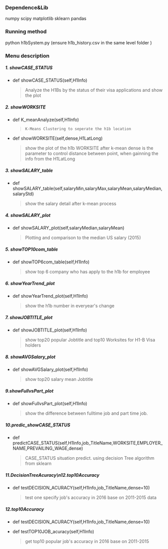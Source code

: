 ### Dependence&Lib
numpy
scipy
matplotlib
sklearn
pandas

### Running method
python h1bSystem.py (ensure h1b_history.csv in the same level folder )

### Menu description
##### 1. showCASE_STATUS
-   def showCASE_STATUS(self,H1Info)

    >   Analyze the H1Bs by the status of their visa applications and show the plot

##### 2. showWORKSITE
-   def K_meanAnalyze(self,H1Info)
    >     K-Means Clustering to seperate the h1b location

-   def showWORKSITE(self,dense,H1LatLong)

    >   show the plot of the h1b WORKSITE after k-mean
    >   dense is the parameter to control distance between point, when gainning the info from the H1LatLong

##### 3. showSALARY_table
-   def showSALARY_table(self,salaryMin,salaryMax,salaryMean,salaryMedian,salaryStd)

    > show the salary detail after k-mean process

##### 4. showSALARY_plot
-   def showSALARY_plot(self,salaryMedian,salaryMean)

    > Plotting and comparison to the median US salary (2015)

##### 5. showTOP10com_table
-   def showTOP6com_table(self,H1Info)

    > show top 6 company who has apply to the h1b for employee

##### 6. showYearTrend_plot
-   def showYearTrend_plot(self,H1Info)

    > show the h1b number in everyear's change

##### 7. showJOBTITLE_plot
-   def showJOBTITLE_plot(self,H1Info)

    > show top20 popular Jobtitle and top10 Worksites for H1-B Visa holders

##### 8. showAVGSalary_plot
-   def showAVGSalary_plot(self,H1Info)

    > show top20 salary mean Jobtitle

##### 9.showFullvsPart_plot
-   def showFullvsPart_plot(self,H1Info)

    > show the difference between fulltime job and part time job.

##### 10.predic_showCASE_STATUS
-   def predictCASE_STATUS(self,H1Info,job_TitleName,WORKSITE,EMPLOYER_NAME,PREVAILING_WAGE,dense)

    > CASE_STATUS situation predict. using decision Tree algorithm from sklearn

##### 11.DecisionTreeAcuracy\n12.top10Accuracy
-   def testDECISION_ACURACY(self,H1Info,job_TitleName,dense=10)

    > test one specify job's accuracy in 2016 base on 2011-2015 data

##### 12.top10Accuracy
-   def testDECISION_ACURACY(self,H1Info,job_TitleName,dense=10)
-   def testTOP10JOB_acuracy(self,H1Info)

    > get top10 popular job's accuracy in 2016 base on 2011-2015


